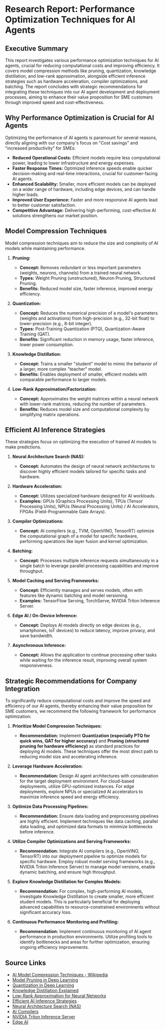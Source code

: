 # Research Report: Performance Optimization Techniques for AI Agents

## Executive Summary

This report investigates various performance optimization techniques for AI agents, crucial for reducing computational costs and improving efficiency. It covers model compression methods like pruning, quantization, knowledge distillation, and low-rank approximation, alongside efficient inference strategies such as hardware acceleration, compiler optimizations, and batching. The report concludes with strategic recommendations for integrating these techniques into our AI agent development and deployment processes, aiming to enhance their value proposition for SME customers through improved speed and cost-effectiveness.

## Why Performance Optimization is Crucial for AI Agents

Optimizing the performance of AI agents is paramount for several reasons, directly aligning with our company's focus on "Cost savings" and "increased productivity" for SMEs:

*   **Reduced Operational Costs:** Efficient models require less computational power, leading to lower infrastructure and energy expenses.
*   **Faster Response Times:** Optimized inference speeds enable quicker decision-making and real-time interactions, crucial for customer-facing AI agents.
*   **Enhanced Scalability:** Smaller, more efficient models can be deployed on a wider range of hardware, including edge devices, and can handle higher loads.
*   **Improved User Experience:** Faster and more responsive AI agents lead to better customer satisfaction.
*   **Competitive Advantage:** Delivering high-performing, cost-effective AI solutions strengthens our market position.

## Model Compression Techniques

Model compression techniques aim to reduce the size and complexity of AI models while maintaining performance.

1.  **Pruning:**
    *   **Concept:** Removes redundant or less important parameters (weights, neurons, channels) from a trained neural network.
    *   **Types:** Weight Pruning (unstructured), Neuron Pruning, Structured Pruning.
    *   **Benefits:** Reduced model size, faster inference, improved energy efficiency.

2.  **Quantization:**
    *   **Concept:** Reduces the numerical precision of a model's parameters (weights and activations) from high-precision (e.g., 32-bit float) to lower-precision (e.g., 8-bit integer).
    *   **Types:** Post-Training Quantization (PTQ), Quantization-Aware Training (QAT).
    *   **Benefits:** Significant reduction in memory usage, faster inference, lower power consumption.

3.  **Knowledge Distillation:**
    *   **Concept:** Trains a smaller "student" model to mimic the behavior of a larger, more complex "teacher" model.
    *   **Benefits:** Enables deployment of smaller, efficient models with comparable performance to larger models.

4.  **Low-Rank Approximation/Factorization:**
    *   **Concept:** Approximates the weight matrices within a neural network with lower-rank matrices, reducing the number of parameters.
    *   **Benefits:** Reduces model size and computational complexity by simplifying matrix operations.

## Efficient AI Inference Strategies

These strategies focus on optimizing the execution of trained AI models to make predictions.

1.  **Neural Architecture Search (NAS):**
    *   **Concept:** Automates the design of neural network architectures to discover highly efficient models tailored for specific tasks and hardware.

2.  **Hardware Acceleration:**
    *   **Concept:** Utilizes specialized hardware designed for AI workloads.
    *   **Examples:** GPUs (Graphics Processing Units), TPUs (Tensor Processing Units), NPUs (Neural Processing Units) / AI Accelerators, FPGAs (Field-Programmable Gate Arrays).

3.  **Compiler Optimizations:**
    *   **Concept:** AI compilers (e.g., TVM, OpenVINO, TensorRT) optimize the computational graph of a model for specific hardware, performing operations like layer fusion and kernel optimization.

4.  **Batching:**
    *   **Concept:** Processes multiple inference requests simultaneously in a single batch to leverage parallel processing capabilities and improve throughput.

5.  **Model Caching and Serving Frameworks:**
    *   **Concept:** Efficiently manages and serves models, often with features like dynamic batching and model versioning.
    *   **Examples:** TensorFlow Serving, TorchServe, NVIDIA Triton Inference Server.

6.  **Edge AI / On-Device Inference:**
    *   **Concept:** Deploys AI models directly on edge devices (e.g., smartphones, IoT devices) to reduce latency, improve privacy, and save bandwidth.

7.  **Asynchronous Inference:**
    *   **Concept:** Allows the application to continue processing other tasks while waiting for the inference result, improving overall system responsiveness.

## Strategic Recommendations for Company Integration

To significantly reduce computational costs and improve the speed and efficiency of our AI agents, thereby enhancing their value proposition for SME customers, we recommend the following framework for performance optimization:

1.  **Prioritize Model Compression Techniques:**
    *   **Recommendation:** Implement **Quantization (especially PTQ for quick wins, QAT for higher accuracy)** and **Pruning (structured pruning for hardware efficiency)** as standard practices for deploying AI models. These techniques offer the most direct path to reducing model size and accelerating inference.

2.  **Leverage Hardware Acceleration:**
    *   **Recommendation:** Design AI agent architectures with consideration for the target deployment environment. For cloud-based deployments, utilize GPU-optimized instances. For edge deployments, explore NPUs or specialized AI accelerators to maximize inference speed and energy efficiency.

3.  **Optimize Data Processing Pipelines:**
    *   **Recommendation:** Ensure data loading and preprocessing pipelines are highly efficient. Implement techniques like data caching, parallel data loading, and optimized data formats to minimize bottlenecks before inference.

4.  **Utilize Compiler Optimizations and Serving Frameworks:**
    *   **Recommendation:** Integrate AI compilers (e.g., OpenVINO, TensorRT) into our deployment pipeline to optimize models for specific hardware. Employ robust model serving frameworks (e.g., NVIDIA Triton Inference Server) to manage model versions, enable dynamic batching, and ensure high throughput.

5.  **Explore Knowledge Distillation for Complex Models:**
    *   **Recommendation:** For complex, high-performing AI models, investigate Knowledge Distillation to create smaller, more efficient student models. This is particularly beneficial for deploying advanced capabilities to resource-constrained environments without significant accuracy loss.

6.  **Continuous Performance Monitoring and Profiling:**
    *   **Recommendation:** Implement continuous monitoring of AI agent performance in production environments. Utilize profiling tools to identify bottlenecks and areas for further optimization, ensuring ongoing efficiency improvements.

## Source Links

*   [AI Model Compression Techniques - Wikipedia](https://en.wikipedia.org/wiki/Model_compression)
*   [Model Pruning in Deep Learning](https://ultralytics.com/blog/model-pruning)
*   [Quantization in Deep Learning](https://www.digitalocean.com/community/tutorials/quantization-in-deep-learning)
*   [Knowledge Distillation Explained](https://www.promptlayer.com/blog/knowledge-distillation-explained)
*   [Low-Rank Approximation for Neural Networks](https://www.milvus.io/blog/low-rank-approximation-for-neural-networks)
*   [Efficient AI Inference Strategies](https://www.ibm.com/blogs/research/2023/03/efficient-ai-inference-strategies/)
*   [Neural Architecture Search (NAS)](https://www.huggingface.co/blog/nas)
*   [AI Compilers](https://www.intel.com/content/www/us/en/developer/tools/openvino-toolkit/overview.html)
*   [NVIDIA Triton Inference Server](https://developer.nvidia.com/nvidia-triton-inference-server)
*   [Edge AI](https://www.roboflow.com/blog/edge-ai)
